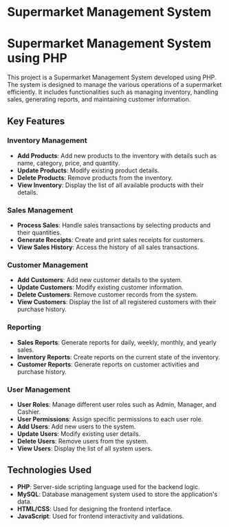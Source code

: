 # Supermarket Management System
# Supermarket Management System using PHP

This project is a Supermarket Management System developed using PHP. The system is designed to manage the various operations of a supermarket efficiently. It includes functionalities such as managing inventory, handling sales, generating reports, and maintaining customer information.

## Key Features

### Inventory Management
- **Add Products**: Add new products to the inventory with details such as name, category, price, and quantity.
- **Update Products**: Modify existing product details.
- **Delete Products**: Remove products from the inventory.
- **View Inventory**: Display the list of all available products with their details.

### Sales Management
- **Process Sales**: Handle sales transactions by selecting products and their quantities.
- **Generate Receipts**: Create and print sales receipts for customers.
- **View Sales History**: Access the history of all sales transactions.

### Customer Management
- **Add Customers**: Add new customer details to the system.
- **Update Customers**: Modify existing customer information.
- **Delete Customers**: Remove customer records from the system.
- **View Customers**: Display the list of all registered customers with their purchase history.

### Reporting
- **Sales Reports**: Generate reports for daily, weekly, monthly, and yearly sales.
- **Inventory Reports**: Create reports on the current state of the inventory.
- **Customer Reports**: Generate reports on customer activities and purchase history.

### User Management
- **User Roles**: Manage different user roles such as Admin, Manager, and Cashier.
- **User Permissions**: Assign specific permissions to each user role.
- **Add Users**: Add new users to the system.
- **Update Users**: Modify existing user details.
- **Delete Users**: Remove users from the system.
- **View Users**: Display the list of all system users.

## Technologies Used
- **PHP**: Server-side scripting language used for the backend logic.
- **MySQL**: Database management system used to store the application's data.
- **HTML/CSS**: Used for designing the frontend interface.
- **JavaScript**: Used for frontend interactivity and validations.
